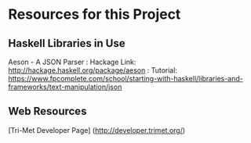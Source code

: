 # Resources for this Project
## Haskell Libraries in Use
Aeson - A JSON Parser
: Hackage Link: http://hackage.haskell.org/package/aeson
: Tutorial: https://www.fpcomplete.com/school/starting-with-haskell/libraries-and-frameworks/text-manipulation/json

## Web Resources
[Tri-Met Developer Page] (http://developer.trimet.org/)

